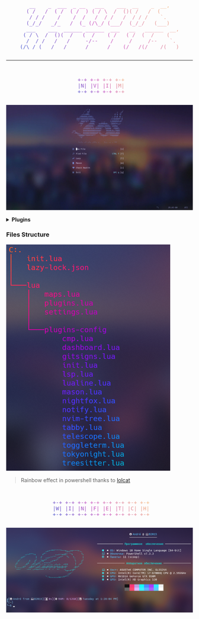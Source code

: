 <div style="display: flex; justify-content: center;">
<pre style="background-image: linear-gradient(43deg, #4158D0 0%, #C850C0 46%, #FFCC70 100%); -webkit-background-clip: text; color: transparent;">              
   __    _  ___  _ __   ___    ___  __    _  __,
  ( /   /  ( /  ( /  ) ( / \  /  ()( /   /  (
   / / /    /    /  /   /  / /   /  / / /    `.
  (_/_/   _/_   /  (_ (/\_/ (___/  (_/_/   (___)
  ___    ___  ______ ______  ___   __   ______  __,
 ( / \  /  ()(  /   (  /    ( /   ( /  (  /    (
  /  / /   /   /     -/--    /     /     /--    `.
(/\_/ (___/  _/     _/     _/_   (/___/(/____/(___)
</pre>
</div>

---

<div style="display: flex; justify-content: center;">
<pre style="background-image: linear-gradient(43deg, #4158D0 0%, #C850C0 46%, #FFCC70 100%); -webkit-background-clip: text; color: transparent;">              
 +-+ +-+ +-+ +-+
 |N| |V| |I| |M|
 +-+ +-+ +-+ +-+
</pre>
</div>

![image](./images/nvim.gif)

<details>
<summary><b>Plugins</b></summary>
<ul>
    <li>Theme</li>
    <ul>
        <li><a href="https://github.com/folke/tokyonight.nvim">Tokyonight</a></li>
    </ul>
    <li>Interface</li>
    <ul>
        <li><a href="https://github.com/nvim-lualine/lualine.nvim">lualine</a></li>
        <li><a href="https://github.com/rcarriga/nvim-notify">nvim-notify</a></li>
        <li><a href="https://github.com/lukas-reineke/indent-blankline.nvim">indent-blankline.nvim</a></li>
        <li><a href="https://github.com/nvimdev/dashboard-nvim">dashboard-nvim</a></li>
        <li><a href="https://github.com/lewis6991/gitsigns.nvim">gitsigns.nvim</a></li>
    </ul>
    <li>Navigation</li>
    <ul>
        <li><a href="https://github.com/nanozuki/tabby.nvim">tabby.nvim</a></li>
        <li><a href="https://github.com/akinsho/toggleterm.nvim">toggleterm.nvim</a></li>
        <li><a href="https://github.com/nvim-neo-tree/neo-tree.nvim">neo-tree.nvim</a></li>
        <li><a href="https://github.com/nvim-telescope/telescope.nvim">telescope</a></li>
    </ul>
    <li>Functional</li>
    <ul>
        <li><a href="https://github.com/shoukoo/commentary.nvim">commentary.nvim</a></li>
        <li><a href="https://github.com/norcalli/nvim-colorizer.lua">nvim-colorizer.lua</a></li>
        <li><a href="https://github.com/nvim-treesitter/nvim-treesitter">nvim-treesitter</a></li>
        <li><a href="https://github.com/windwp/nvim-autopairs">nvim-autopairs</a></li>
        <li><a href="https://github.com/L3MON4D3/LuaSnip">LuaSnip</a></li>
        <li><a href="https://github.com/saadparwaiz1/cmp_luasnip">cmp-luasnip</a></li>
        <li><a href=https://github.com/hrsh7th/nvim-cmp">nvim-cmp</a></li>
        <li><a href="https://github.com/hrsh7th/cmp-nvim-lsp">cmp-nvim-slp</a></li>
        <li><a href="https://github.com/williamboman/mason.nvim">mason.nvim</a></li>
        <li><a href="https://github.com/neovim/nvim-lspconfig">nvim-lspconfig</a></li>
        <li><a href="https://github.com/williamboman/mason-lspconfig.nvim">mason-lspconfig.nvim</a></li>
        <li>glepnir/lspsaga.nvim</li>
    </ul>
</ul>
</details>


### Files Structure
![image](./images/tree.png)

> Rainbow effect in powershell thanks to [lolcat](https://github.com/andot/lolcat)

<div style="display: flex; justify-content: center;">
<pre style="background-image: linear-gradient(43deg, #4158D0 0%, #C850C0 46%, #FFCC70 100%); -webkit-background-clip: text; color: transparent;">              
 +-+ +-+ +-+ +-+ +-+ +-+ +-+ +-+
 |W| |I| |N| |F| |E| |T| |C| |H|
 +-+ +-+ +-+ +-+ +-+ +-+ +-+ +-+
</pre>
</div>

![image](./images/winfetch.png)